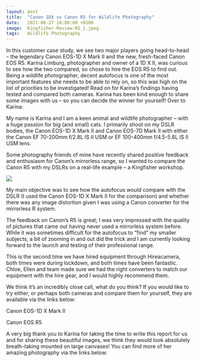 ```yaml
---
layout: post
title:  "Canon 1DX vs Canon R5 for Wildlife Photography"
date:   2021-08-27 18:00:00 +0100
image:  Kingfisher-Review-R5_1.jpeg
tags:   Wildlife Photography
---
```


In this customer case study, we see two major players going head-to-head – the legendary Canon EOS-1D X Mark II and the new, fresh-faced Canon EOS R5. Karina Limburg, photographer and owner of a 1D X II, was curious to see how the two compared, so chose to hire the EOS R5 to find out. Being a wildlife photographer, decent autofocus is one of the most important features she needs to be able to rely on, so this was high on the list of priorities to be investigated! Read on for Karina’s findings having tested and compared both cameras. Karina has been kind enough to share some images with us – so you can decide the winner for yourself! Over to Karina:

My name is Karina and I am a keen animal and wildlife photographer – with a huge passion for big (and small) cats.  I primarily shoot on my DSLR bodies, the Canon EOS-1D X Mark II and Canon EOS-7D Mark II with either the Canon EF 70-200mm f/2.8L IS II USM or EF 100-400mm f/4.5-5.6L IS II USM lens. 

Some photography friends of mine have recently shared positive feedback and enthusiasm for Canon’s mirrorless range, so I wanted to compare the Canon R5 with my DSLRs on a real-life example – a Kingfisher workshop. 

![]({{site.baseurl}}/img/Kingfisher-Review-R5_3.jpeg)

My main objective was to see how the autofocus would compare with the DSLR (I used the Canon EOS-1D X Mark II for the comparison) and whether there was any image distortion given I was using a Canon converter for the mirrorless R system. 

The feedback on Canon’s R5 is great; I was very impressed with the quality of pictures that came out having never used a mirrorless system before. While it was sometimes difficult for the autofocus to “find” my smaller subjects, a bit of zooming in and out did the trick and I am currently looking forward to the launch and testing of their professional range. 

This is the second time we have hired equipment through Hireacamera, both times were during lockdown, and both times have been fantastic. Chloe, Ellen and team made sure we had the right converters to match our equipment with the hire gear, and I would highly recommend them.

We think it’s an incredibly close call, what do you think? If you would like to try either, or perhaps both cameras and compare them for yourself, they are available via the links below:

Canon EOS-1D X Mark II

Canon EOS R5

A very big thank you to Karina for taking the time to write this report for us and for sharing these beautiful images, we think they would look absolutely breath-taking mounted on large canvases! You can find more of her amazing photography via the links below:

